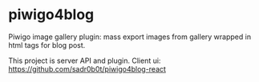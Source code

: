 # piwigo4blog
Piwigo image gallery plugin: mass export images from gallery wrapped in html tags for blog post.

This project is server API and plugin.
Client ui: https://github.com/sadr0b0t/piwigo4blog-react

